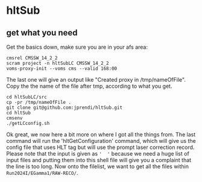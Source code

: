 # hltSub
## get what you need
Get the basics down, make sure you are in your afs area:
```
cmsrel CMSSW_14_2_2
scram project -n hltSubLC CMSSW_14_2_2
voms-proxy-init --voms cms --valid 168:00
```
The last one will give an output like "Created proxy in /tmp/nameOfFile". Copy the the name of the file after tmp, according to what you get.
```
cd hltSubLC/src
cp -pr /tmp/nameOfFile .
git clone git@github.com:jprendi/hltSub.git
cd hltSub
cmsenv
./getLCconfig.sh
```
Ok great, we now here a bit more on where I got all the things from. The last command will run the 'hltGetConfiguration' command, which will give us the config file that uses HLT tag but will use the prompt laser correction record. Please note that the input is given as ` '  ' ` because we need a huge list of input files and putting them into this shell file will give you a complaint that the line is too long.
Now onto the filelist, we want to get all the files within `Run2024I/EGamma1/RAW-RECO/`.


